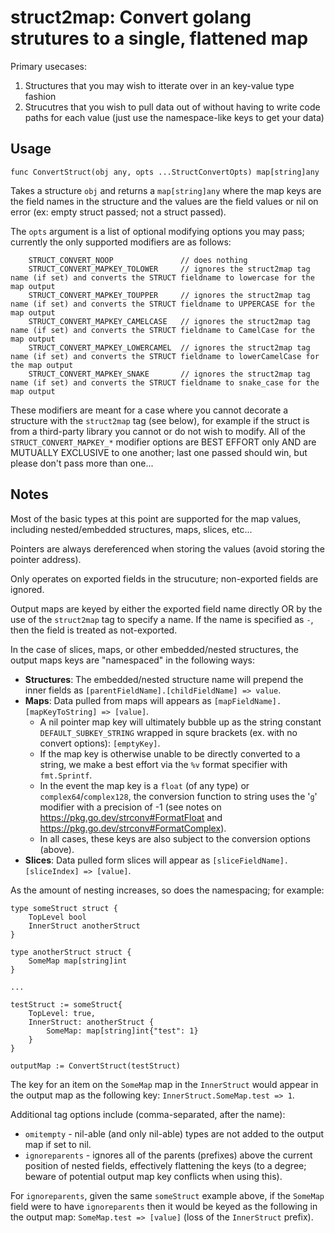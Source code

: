 # struct2map: Convert golang strutures to a single, flattened map #

Primary usecases:
 1. Structures that you may wish to itterate over in an key-value type fashion
 2. Strucutres that you wish to pull data out of without having to write code paths for each value (just use the namespace-like keys to get your data)

## Usage ##
```
func ConvertStruct(obj any, opts ...StructConvertOpts) map[string]any
```
Takes a structure `obj` and returns a `map[string]any` where the map keys are the field names in the structure and the values are the field values or nil on error (ex: empty struct passed; not a struct passed).

The `opts` argument is a list of optional modifying options you may pass; currently the only supported modifiers are as follows:
```
	STRUCT_CONVERT_NOOP               // does nothing
	STRUCT_CONVERT_MAPKEY_TOLOWER     // ignores the struct2map tag name (if set) and converts the STRUCT fieldname to lowercase for the map output
	STRUCT_CONVERT_MAPKEY_TOUPPER     // ignores the struct2map tag name (if set) and converts the STRUCT fieldname to UPPERCASE for the map output
	STRUCT_CONVERT_MAPKEY_CAMELCASE   // ignores the struct2map tag name (if set) and converts the STRUCT fieldname to CamelCase for the map output
	STRUCT_CONVERT_MAPKEY_LOWERCAMEL  // ignores the struct2map tag name (if set) and converts the STRUCT fieldname to lowerCamelCase for the map output
	STRUCT_CONVERT_MAPKEY_SNAKE       // ignores the struct2map tag name (if set) and converts the STRUCT fieldname to snake_case for the map output
```
These modifiers are meant for a case where you cannot decorate a structure with the `struct2map` tag (see below), for example if the struct is from a third-party library you cannot or do not wish to modify.  All of the `STRUCT_CONVERT_MAPKEY_*` modifier options are BEST EFFORT only AND are MUTUALLY EXCLUSIVE to one another; last one passed should win, but please don't pass more than one...

## Notes ##

Most of the basic types at this point are supported for the map values, including nested/embedded structures, maps, slices, etc...

Pointers are always dereferenced when storing the values (avoid storing the pointer address).

Only operates on exported fields in the strucuture; non-exported fields are ignored.

Output maps are keyed by either the exported field name directly OR by the use of the `struct2map` tag to specify a name. If the name is specified as `-`, then the field is treated as not-exported.

In the case of slices, maps, or other embedded/nested structures, the output maps keys are "namespaced" in the following ways:
 * **Structures**: The embedded/nested structure name will prepend the inner fields as `[parentFieldName].[childFieldName] => value`.
 * **Maps**: Data pulled from maps will appears as `[mapFieldName].[mapKeyToString] => [value]`.
   * A nil pointer map key will ultimately bubble up as the string constant `DEFAULT_SUBKEY_STRING` wrapped in squre brackets (ex. with no convert options): `[emptyKey]`.
   * If the map key is otherwise unable to be directly converted to a string, we make a best effort via the `%v` format specifier with `fmt.Sprintf`.
   * In the event the map key is a `float` (of any type) or `complex64`/`complex128`, the conversion function to string uses the '`g`' modifier with a precision of -1 (see notes on https://pkg.go.dev/strconv#FormatFloat and https://pkg.go.dev/strconv#FormatComplex).
   * In all cases, these keys are also subject to the conversion options (above).
 * **Slices**: Data pulled form slices will appear as `[sliceFieldName].[sliceIndex] => [value]`.

As the amount of nesting increases, so does the namespacing; for example:
```
type someStruct struct {
    TopLevel bool
    InnerStruct anotherStruct
}

type anotherStruct struct {
    SomeMap map[string]int
}

...

testStruct := someStruct{
    TopLevel: true,
    InnerStruct: anotherStruct {
        SomeMap: map[string]int{"test": 1}
    }
}

outputMap := ConvertStruct(testStruct)
```
The key for an item on the `SomeMap` map in the `InnerStruct` would appear in the output map as the following key: `InnerStruct.SomeMap.test => 1`.

Additional tag options include (comma-separated, after the name):
 * `omitempty` - nil-able (and only nil-able) types are not added to the output map if set to nil.
 * `ignoreparents` - ignores all of the parents (prefixes) above the current position of nested fields, effectively flattening the keys (to a degree; beware of potential output map key conflicts when using this).

For `ignoreparents`, given the same `someStruct` example above, if the `SomeMap` field were to have `ignoreparents` then it would be keyed as the following in the output map: `SomeMap.test => [value]` (loss of the `InnerStruct` prefix).
